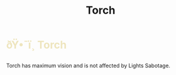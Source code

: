 ﻿---
lang: en-US
title: Torch
prev: Tiebreaker
next: Watcher
---
# <font color=#eee5be>ðŸ•¯ï¸ <b>Torch</b></font> <Badge text="Helpful" type="tip" vertical="middle"/>

Torch has maximum vision and is not affected by Lights Sabotage.